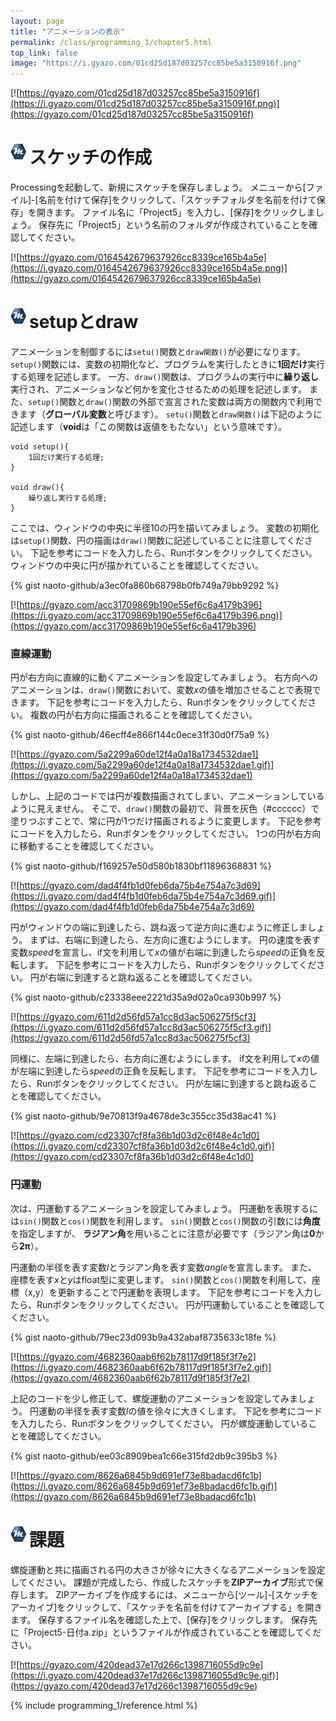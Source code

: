 ```yaml
---
layout: page
title: "アニメーションの表示"
permalink: /class/programming_1/chapter5.html
top_link: false
image: "https://i.gyazo.com/01cd25d187d03257cc85be5a3150916f.png"
---
```


[![https://gyazo.com/01cd25d187d03257cc85be5a3150916f](https://i.gyazo.com/01cd25d187d03257cc85be5a3150916f.png)](https://gyazo.com/01cd25d187d03257cc85be5a3150916f)

# <img style="margin-right:5px;margin-bottom:7px" src="/favicon/favicon-25x25.png">スケッチの作成

Processingを起動して、新規にスケッチを保存しましょう。
メニューから[ファイル]-[名前を付けて保存]をクリックして、「スケッチフォルダを名前を付けて保存」を開きます。
ファイル名に「Project5」を入力し、[保存]をクリックしましょう。
保存先に「Project5」という名前のフォルダが作成されていることを確認してください。

[![https://gyazo.com/0164542679637926cc8339ce165b4a5e](https://i.gyazo.com/0164542679637926cc8339ce165b4a5e.png)](https://gyazo.com/0164542679637926cc8339ce165b4a5e)

# <img style="margin-right:5px;margin-bottom:7px" src="/favicon/favicon-25x25.png">setupとdraw

アニメーションを制御するには`setu()`関数と`draw関数()`が必要になります。
`setup()`関数には、変数の初期化など、プログラムを実行したときに**1回だけ**実行する処理を記述します。
一方、`draw()`関数は、プログラムの実行中に**繰り返し**実行され、アニメーションなど何かを変化させるための処理を記述します。
また、`setup()`関数と`draw()`関数の外部で宣言された変数は両方の関数内で利用できます（**グローバル変数**と呼びます）。
`setu()`関数と`draw関数()`は下記のように記述します（**void**は「この関数は返値をもたない」という意味です）。

    void setup(){
    	1回だけ実行する処理;
    }

	void draw(){
    	繰り返し実行する処理;
    }

ここでは、ウィンドウの中央に半径10の円を描いてみましょう。
変数の初期化は`setup()`関数、円の描画は`draw()`関数に記述していることに注意してください。
下記を参考にコードを入力したら、Runボタンをクリックしてください。
ウィンドウの中央に円が描かれていることを確認してください。

{% gist naoto-github/a3ec0fa860b68798b0fb749a79bb9292 %}

[![https://gyazo.com/acc31709869b190e55ef6c6a4179b396](https://i.gyazo.com/acc31709869b190e55ef6c6a4179b396.png)](https://gyazo.com/acc31709869b190e55ef6c6a4179b396)

### 直線運動

円が右方向に直線的に動くアニメーションを設定してみましょう。
右方向へのアニメーションは、`draw()`関数において、変数*x*の値を増加させることで表現できます。
下記を参考にコードを入力したら、Runボタンをクリックしてください。
複数の円が右方向に描画されることを確認してください。

{% gist naoto-github/46ecff4e866f144c0ece31f30d0f75a9 %}

[![https://gyazo.com/5a2299a60de12f4a0a18a1734532dae1](https://i.gyazo.com/5a2299a60de12f4a0a18a1734532dae1.gif)](https://gyazo.com/5a2299a60de12f4a0a18a1734532dae1)

しかし、上記のコードでは円が複数描画されてしまい、アニメーションしているように見えません。
そこで、`draw()`関数の最初で、背景を灰色（#cccccc）で塗りつぶすことで、常に円が1つだけ描画されるように変更します。
下記を参考にコードを入力したら、Runボタンをクリックしてください。
1つの円が右方向に移動することを確認してください。

{% gist naoto-github/f169257e50d580b1830bf11896368831 %}

[![https://gyazo.com/dad4f4fb1d0feb6da75b4e754a7c3d69](https://i.gyazo.com/dad4f4fb1d0feb6da75b4e754a7c3d69.gif)](https://gyazo.com/dad4f4fb1d0feb6da75b4e754a7c3d69)

円がウィンドウの端に到達したら、跳ね返って逆方向に進むように修正しましょう。
まずは、右端に到達したら、左方向に進むようにします。
円の速度を表す変数*speed*を宣言し、if文を利用して*x*の値が右端に到達したら*speed*の正負を反転します。
下記を参考にコードを入力したら、Runボタンをクリックしてください。
円が右端に到達すると跳ね返ることを確認してください。

{% gist naoto-github/c23338eee2221d35a9d02a0ca930b997 %}

[![https://gyazo.com/611d2d56fd57a1cc8d3ac506275f5cf3](https://i.gyazo.com/611d2d56fd57a1cc8d3ac506275f5cf3.gif)](https://gyazo.com/611d2d56fd57a1cc8d3ac506275f5cf3)

同様に、左端に到達したら、右方向に進むようにします。
if文を利用して*x*の値が左端に到達したら*speed*の正負を反転します。
下記を参考にコードを入力したら、Runボタンをクリックしてください。
円が左端に到達すると跳ね返ることを確認してください。

{% gist naoto-github/9e70813f9a4678de3c355cc35d38ac41 %}

[![https://gyazo.com/cd23307cf8fa36b1d03d2c6f48e4c1d0](https://i.gyazo.com/cd23307cf8fa36b1d03d2c6f48e4c1d0.gif)](https://gyazo.com/cd23307cf8fa36b1d03d2c6f48e4c1d0)

### 円運動

次は、円運動するアニメーションを設定してみましょう。
円運動を表現するには`sin()`関数と`cos()`関数を利用します。
`sin()`関数と`cos()`関数の引数には**角度**を指定しますが、
**ラジアン角**を用いることに注意が必要です（ラジアン角は**0**から**2&pi;**）。

円運動の半径を表す変数*l*とラジアン角を表す変数*angle*を宣言します。
また、座標を表す*x*と*y*はfloat型に変更します。
`sin()`関数と`cos()`関数を利用して、座標（x,y）を更新することで円運動を表現します。
下記を参考にコードを入力したら、Runボタンをクリックしてください。
円が円運動していることを確認してください。

{% gist naoto-github/79ec23d093b9a432abaf8735633c18fe %}

[![https://gyazo.com/4682360aab6f62b78117d9f185f3f7e2](https://i.gyazo.com/4682360aab6f62b78117d9f185f3f7e2.gif)](https://gyazo.com/4682360aab6f62b78117d9f185f3f7e2)

上記のコードを少し修正して、螺旋運動のアニメーションを設定してみましょう。
円運動の半径を表す変数*l*の値を徐々に大きくします。
下記を参考にコードを入力したら、Runボタンをクリックしてください。
円が螺旋運動していることを確認してください。

{% gist naoto-github/ee03c8909bea1c66e315fd2db9c395b3 %}

<!-- [![https://gyazo.com/7a7ffd91ca5301f77ef8c279cd28f6c1](https://i.gyazo.com/7a7ffd91ca5301f77ef8c279cd28f6c1.gif)](https://gyazo.com/7a7ffd91ca5301f77ef8c279cd28f6c1) -->
[![https://gyazo.com/8626a6845b9d691ef73e8badacd6fc1b](https://i.gyazo.com/8626a6845b9d691ef73e8badacd6fc1b.gif)](https://gyazo.com/8626a6845b9d691ef73e8badacd6fc1b)

# <img style="margin-right:5px;margin-bottom:7px" src="/favicon/favicon-25x25.png">課題

螺旋運動と共に描画される円の大きさが徐々に大きくなるアニメーションを設定してください。
課題が完成したら、作成したスケッチを**ZIPアーカイブ**形式で保存します。
ZIPアーカイブを作成するには、メニューから[ツール]-[スケッチをアーカイブ]をクリックして、「スケッチを名前を付けてアーカイブする」を開きます。
保存するファイル名を確認した上で、[保存]をクリックします。
保存先に「Project5-日付a.zip」というファイルが作成されていることを確認してください。

<!-- [![https://gyazo.com/93c3471ed12ea69506fddf180f5b95b7](https://i.gyazo.com/93c3471ed12ea69506fddf180f5b95b7.gif)](https://gyazo.com/93c3471ed12ea69506fddf180f5b95b7) -->
[![https://gyazo.com/420dead37e17d266c1398716055d9c9e](https://i.gyazo.com/420dead37e17d266c1398716055d9c9e.gif)](https://gyazo.com/420dead37e17d266c1398716055d9c9e)

{% include programming_1/reference.html %}